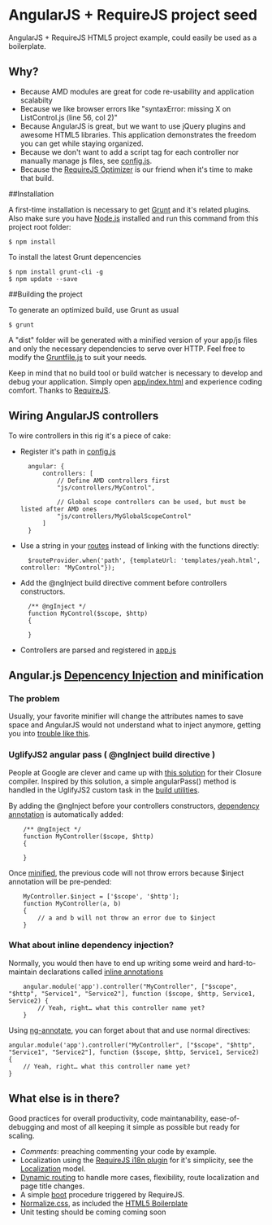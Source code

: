 AngularJS + RequireJS project seed
==================================

AngularJS + RequireJS HTML5 project example, could easily be used as a boilerplate.

## Why?

- Because AMD modules are great for code re-usability and application scalabilty
- Because we like browser errors like "syntaxError: missing X on ListControl.js (line 56, col 2)"
- Because AngularJS is great, but we want to use jQuery plugins and awesome HTML5 libraries.
This application demonstrates the freedom you can get while staying organized.
- Because we don't want to add a script tag for each controller nor manually manage js files, see [config.js](https://github.com/pheno7/angular-requirejs-seed/blob/master/app/config.js).
- Because the [RequireJS Optimizer](http://requirejs.org/docs/optimization.html) is our friend when it's time to make that build.

##Installation

A first-time installation is necessary to get [Grunt](http://gruntjs.com/) and it's related plugins. Also make sure you have [Node.js](http://nodejs.org/) installed and run this command from this project root folder:

    $ npm install

To install the latest Grunt depencencies
  
    $ npm install grunt-cli -g
    $ npm update --save

##Building the project

To generate an optimized build, use Grunt as usual

	$ grunt

A "dist" folder will be generated with a minified version of your app/js files and only the necessary dependencies to serve over HTTP. Feel free to modify the [Gruntfile.js](https://github.com/pheno7/angular-requirejs-seed/blob/master/Gruntfile.js) to suit your needs.

Keep in mind that no build tool or build watcher is necessary to develop and debug your application. Simply open [app/index.html](https://github.com/pheno7/angular-requirejs-seed/blob/master/app/index.html) and experience coding comfort. Thanks to [RequireJS](http://requirejs.org/).


## Wiring AngularJS controllers 

To wire controllers in this rig it's a piece of cake:

- Register it's path in [config.js](https://github.com/pheno7/angular-requirejs-seed/blob/master/app/config.js)

		angular: {
			controllers: [
				// Define AMD controllers first
				"js/controllers/MyControl",

				// Global scope controllers can be used, but must be listed after AMD ones
				"js/controllers/MyGlobalScopeControl"
			]
		}

- Use a string in your [routes](https://github.com/pheno7/angular-requirejs-seed/blob/master/app/js/services/Routing.js) instead of linking with the functions directly:

		$routeProvider.when('path', {templateUrl: 'templates/yeah.html', controller: "MyControl"});


- Add the @ngInject build directive comment before controllers constructors.

		/** @ngInject */
		function MyControl($scope, $http)
		{
			
		}

- Controllers are parsed and registered in [app.js](https://github.com/pheno7/angular-requirejs-seed/blob/master/app/app.js)


## Angular.js [Depencency Injection](http://docs.angularjs.org/guide/di) and minification

### The problem

Usually, your favorite minifier will change the attributes names to save space and AngularJS would not understand what to inject anymore, getting you into [trouble like this](http://stackoverflow.com/questions/16242406/angular-js-error-with-providerinjector). 

### UglifyJS2 angular pass ( @ngInject build directive )

People at Google are clever and came up with [this solution](http://code.google.com/p/closure-compiler/source/browse/src/com/google/javascript/jscomp/AngularPass.java) for their Closure compiler. Inspired by this solution, a simple angularPass() method is handled in the UglifyJS2 custom task in the [build utilities](https://github.com/pheno7/angular-requirejs-seed/blob/master/scripts/build-utils.js).

By adding the @ngInject before your controllers constructors, [dependency annotation](http://docs.angularjs.org/guide/di#dependency-annotation) is automatically added:

		/** @ngInject */		
		function MyController($scope, $http)
		{		
			
		}

Once [minified](https://github.com/pheno7/angular-requirejs-seed/blob/master/Gruntfile.js), the previous code will not throw errors because $inject annotation will be pre-pended:
	
		MyController.$inject = ['$scope', '$http'];		
		function MyController(a, b)
		{		
			// a and b will not throw an error due to $inject
		}

### What about inline dependency injection?

Normally, you would then have to end up writing some weird and hard-to-maintain declarations called [inline annotations](http://docs.angularjs.org/guide/di#inline-annotation)

		angular.module('app').controller("MyController", ["$scope", "$http", "Service1", "Service2"], function ($scope, $http, Service1, Service2) {
			// Yeah, right… what this controller name yet?
		}

Using [ng-annotate](https://github.com/olov/ng-annotate), you can forget about that and use normal directives:

	angular.module('app').controller("MyController", ["$scope", "$http", "Service1", "Service2"], function ($scope, $http, Service1, Service2) {
		// Yeah, right… what this controller name yet?
	}
    
## What else is in there?

Good practices for overall productivity, code maintanability, ease-of-debugging and most of all keeping it simple as possible but ready for scaling.

- _Comments_: preaching commenting your code by example.
- Localization using the [RequireJS i18n plugin](https://github.com/requirejs/i18n) for it's simplicity, see the [Localization](https://github.com/pheno7/angular-requirejs-seed/blob/master/app/models/Localization.js) model.
- [Dynamic routing](https://github.com/pheno7/angular-requirejs-seed/blob/master/app/routing.js) to handle more cases, flexibility, route localization and page title changes.
- A simple [boot](https://github.com/pheno7/angular-requirejs-seed/blob/master/app/boot.js) procedure triggered by RequireJS. 
- [Normalize.css](http://necolas.github.io/normalize.css/), as included the [HTML5 Boilerplate](http://html5boilerplate.com/)
- Unit testing should be coming coming soon
